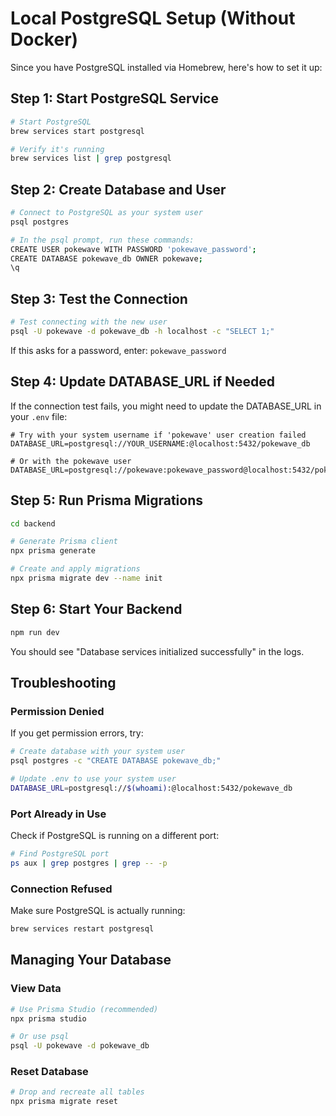 # Local PostgreSQL Setup (Without Docker)

Since you have PostgreSQL installed via Homebrew, here's how to set it up:

## Step 1: Start PostgreSQL Service

```bash
# Start PostgreSQL
brew services start postgresql

# Verify it's running
brew services list | grep postgresql
```

## Step 2: Create Database and User

```bash
# Connect to PostgreSQL as your system user
psql postgres

# In the psql prompt, run these commands:
CREATE USER pokewave WITH PASSWORD 'pokewave_password';
CREATE DATABASE pokewave_db OWNER pokewave;
\q
```

## Step 3: Test the Connection

```bash
# Test connecting with the new user
psql -U pokewave -d pokewave_db -h localhost -c "SELECT 1;"
```

If this asks for a password, enter: `pokewave_password`

## Step 4: Update DATABASE_URL if Needed

If the connection test fails, you might need to update the DATABASE_URL in your `.env` file:

```env
# Try with your system username if 'pokewave' user creation failed
DATABASE_URL=postgresql://YOUR_USERNAME:@localhost:5432/pokewave_db

# Or with the pokewave user
DATABASE_URL=postgresql://pokewave:pokewave_password@localhost:5432/pokewave_db
```

## Step 5: Run Prisma Migrations

```bash
cd backend

# Generate Prisma client
npx prisma generate

# Create and apply migrations
npx prisma migrate dev --name init
```

## Step 6: Start Your Backend

```bash
npm run dev
```

You should see "Database services initialized successfully" in the logs.

## Troubleshooting

### Permission Denied
If you get permission errors, try:
```bash
# Create database with your system user
psql postgres -c "CREATE DATABASE pokewave_db;"

# Update .env to use your system user
DATABASE_URL=postgresql://$(whoami):@localhost:5432/pokewave_db
```

### Port Already in Use
Check if PostgreSQL is running on a different port:
```bash
# Find PostgreSQL port
ps aux | grep postgres | grep -- -p
```

### Connection Refused
Make sure PostgreSQL is actually running:
```bash
brew services restart postgresql
```

## Managing Your Database

### View Data
```bash
# Use Prisma Studio (recommended)
npx prisma studio

# Or use psql
psql -U pokewave -d pokewave_db
```

### Reset Database
```bash
# Drop and recreate all tables
npx prisma migrate reset
```